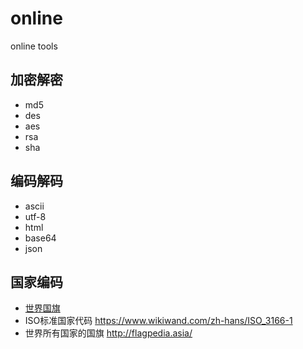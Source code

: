 # online
online tools

## 加密解密

- md5
- des
- aes
- rsa
- sha

## 编码解码

- ascii
- utf-8
- html
- base64
- json

## 国家编码

- [世界国旗](./docs/flags.md)
- ISO标准国家代码 https://www.wikiwand.com/zh-hans/ISO_3166-1
- 世界所有国家的国旗 http://flagpedia.asia/
